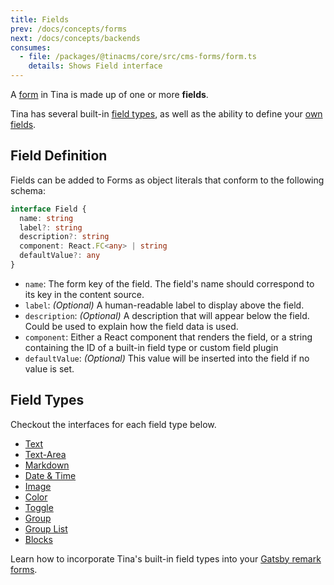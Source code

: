 ```yaml
---
title: Fields
prev: /docs/concepts/forms
next: /docs/concepts/backends
consumes:
  - file: /packages/@tinacms/core/src/cms-forms/form.ts
    details: Shows Field interface
---
```


A [form](/docs/concepts/forms 'Tina Concepts: Forms') in Tina is made up of one or more **fields**.

Tina has several built-in [field types](/docs/concepts/fields#field-types), as well as the ability to define your [own fields](/docs/fields/custom-fields).

## Field Definition

Fields can be added to Forms as object literals that conform to the following schema:

```typescript
interface Field {
  name: string
  label?: string
  description?: string
  component: React.FC<any> | string
  defaultValue?: any
}
```

- `name`: The form key of the field. The field's name should correspond to its key in the content source.
- `label`: _(Optional)_ A human-readable label to display above the field.
- `description`: _(Optional)_ A description that will appear below the field. Could be used to explain how the field data is used.
- `component`: Either a React component that renders the field, or a string containing the ID of a built-in field type or custom field plugin
- `defaultValue`: _(Optional)_ This value will be inserted into the field if no value is set.

## Field Types

Checkout the interfaces for each field type below.

- [Text](/docs/fields/text)
- [Text-Area](/docs/fields/textarea)
- [Markdown](/docs/fields/markdown)
- [Date & Time](/docs/fields/date)
- [Image](/docs/fields/image)
- [Color](/docs/fields/color)
- [Toggle](/docs/fields/toggle)
- [Group](/docs/fields/group)
- [Group List](/docs/fields/group-list)
- [Blocks](/docs/fields/blocks)

Learn how to incorporate Tina's built-in field types into your [ Gatsby remark forms](/docs/gatsby/markdown#customizing-remark-forms).
